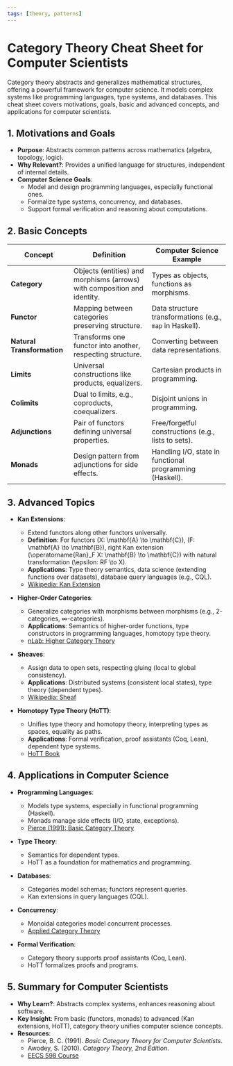 ```yaml
---
tags: [theory, patterns]
---
```


# Category Theory Cheat Sheet for Computer Scientists

Category theory abstracts and generalizes mathematical structures, offering a powerful framework for computer science. It models complex systems like programming languages, type systems, and databases. This cheat sheet covers motivations, goals, basic and advanced concepts, and applications for computer scientists.

## 1. Motivations and Goals

- **Purpose**: Abstracts common patterns across mathematics (algebra, topology, logic).
- **Why Relevant?**: Provides a unified language for structures, independent of internal details.
- **Computer Science Goals**:
  - Model and design programming languages, especially functional ones.
  - Formalize type systems, concurrency, and databases.
  - Support formal verification and reasoning about computations.

## 2. Basic Concepts

| Concept | Definition | Computer Science Example |
|---------|------------|-------------------------|
| **Category** | Objects (entities) and morphisms (arrows) with composition and identity. | Types as objects, functions as morphisms. |
| **Functor** | Mapping between categories preserving structure. | Data structure transformations (e.g., `map` in Haskell). |
| **Natural Transformation** | Transforms one functor into another, respecting structure. | Converting between data representations. |
| **Limits** | Universal constructions like products, equalizers. | Cartesian products in programming. |
| **Colimits** | Dual to limits, e.g., coproducts, coequalizers. | Disjoint unions in programming. |
| **Adjunctions** | Pair of functors defining universal properties. | Free/forgetful constructions (e.g., lists to sets). |
| **Monads** | Design pattern from adjunctions for side effects. | Handling I/O, state in functional programming (Haskell). |

## 3. Advanced Topics

- **Kan Extensions**:
  - Extend functors along other functors universally.
  - **Definition**: For functors \(X: \mathbf{A} \to \mathbf{C}\), \(F: \mathbf{A} \to \mathbf{B}\), right Kan extension \(\operatorname{Ran}_F X: \mathbf{B} \to \mathbf{C}\) with natural transformation \(\epsilon: RF \to X\).
  - **Applications**: Type theory semantics, data science (extending functions over datasets), database query languages (e.g., CQL).
  - [Wikipedia: Kan Extension](https://en.wikipedia.org/wiki/Kan_extension)

- **Higher-Order Categories**:
  - Generalize categories with morphisms between morphisms (e.g., 2-categories, ∞-categories).
  - **Applications**: Semantics of higher-order functions, type constructors in programming languages, homotopy type theory.
  - [nLab: Higher Category Theory](https://ncatlab.org/nlab/show/higher+category+theory)

- **Sheaves**:
  - Assign data to open sets, respecting gluing (local to global consistency).
  - **Applications**: Distributed systems (consistent local states), type theory (dependent types).
  - [Wikipedia: Sheaf](https://en.wikipedia.org/wiki/Sheaf_(mathematics))

- **Homotopy Type Theory (HoTT)**:
  - Unifies type theory and homotopy theory, interpreting types as spaces, equality as paths.
  - **Applications**: Formal verification, proof assistants (Coq, Lean), dependent type systems.
  - [HoTT Book](https://homotopytypetheory.org/book/)

## 4. Applications in Computer Science

- **Programming Languages**:
  - Models type systems, especially in functional programming (Haskell).
  - Monads manage side effects (I/O, state, exceptions).
  - [Pierce (1991): Basic Category Theory](https://mitpress.mit.edu/9780262660716/)

- **Type Theory**:
  - Semantics for dependent types.
  - HoTT as a foundation for mathematics and programming.

- **Databases**:
  - Categories model schemas; functors represent queries.
  - Kan extensions in query languages (CQL).

- **Concurrency**:
  - Monoidal categories model concurrent processes.
  - [Applied Category Theory](https://en.wikipedia.org/wiki/Applied_category_theory)

- **Formal Verification**:
  - Category theory supports proof assistants (Coq, Lean).
  - HoTT formalizes proofs and programs.

## 5. Summary for Computer Scientists

- **Why Learn?**: Abstracts complex systems, enhances reasoning about software.
- **Key Insight**: From basic (functors, monads) to advanced (Kan extensions, HoTT), category theory unifies computer science concepts.
- **Resources**:
  - Pierce, B. C. (1991). *Basic Category Theory for Computer Scientists*.
  - Awodey, S. (2010). *Category Theory, 2nd Edition*.
  - [EECS 598 Course](https://maxsnew.com/teaching/eecs-598-w22/)